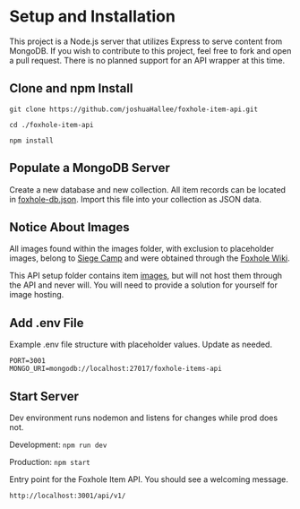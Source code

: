 # Setup and Installation

This project is a Node.js server that utilizes Express to serve content from MongoDB. If you wish to contribute to this project, feel free to fork and open a pull request. There is no planned support for an API wrapper at this time. 

## Clone and npm Install

```
git clone https://github.com/joshuaHallee/foxhole-item-api.git
```

```
cd ./foxhole-item-api
```

```
npm install
```

## Populate a MongoDB Server
Create a new database and new collection. All item records can be located in [foxhole-db.json](./foxhole-db.json). Import this file into your collection as JSON data.

## Notice About Images
All images found within the images folder, with exclusion to placeholder images, belong to [Siege Camp](https://www.siegecamp.com/) and were obtained through the [Foxhole Wiki](https://foxhole.fandom.com/wiki/Foxhole_Wiki).

This API setup folder contains item [images](./images), but will not host them through the API and never will. You will need to provide a solution for yourself for image hosting.

## Add .env File
Example .env file structure with placeholder values. Update as needed.

```
PORT=3001
MONGO_URI=mongodb://localhost:27017/foxhole-items-api
```

## Start Server

Dev environment runs nodemon and listens for changes while prod does not.

Development: `npm run dev`

Production: `npm start`

Entry point for the Foxhole Item API. You should see a welcoming message.
```
http://localhost:3001/api/v1/
```